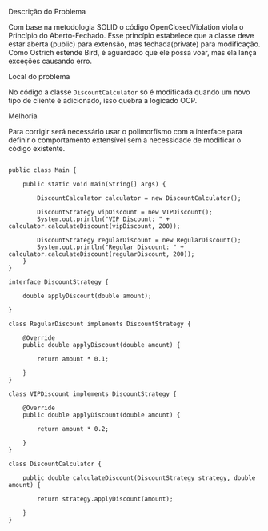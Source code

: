 Descrição do Problema

Com base na metodologia SOLID o código OpenClosedViolation viola o Princípio do Aberto-Fechado.
Esse princípio estabelece que a classe deve estar aberta (public) para extensão, mas fechada(private) para modificação.
Como Ostrich estende Bird, é aguardado que ele possa voar, mas ela lança exceções causando erro.

Local do problema

No código a classe `DiscountCalculator` só é modificada quando um novo tipo de cliente é adicionado, isso quebra a logicado  OCP.


Melhoria 

Para corrigir será necessário usar o polimorfismo com a interface para definir o comportamento extensível sem a necessidade de modificar o código existente.

````

public class Main {

    public static void main(String[] args) {

        DiscountCalculator calculator = new DiscountCalculator();

        DiscountStrategy vipDiscount = new VIPDiscount();
        System.out.println("VIP Discount: " + calculator.calculateDiscount(vipDiscount, 200));

        DiscountStrategy regularDiscount = new RegularDiscount();
        System.out.println("Regular Discount: " + calculator.calculateDiscount(regularDiscount, 200));
    }
}

interface DiscountStrategy {

    double applyDiscount(double amount);

}

class RegularDiscount implements DiscountStrategy {

    @Override
    public double applyDiscount(double amount) {

        return amount * 0.1;

    }
}

class VIPDiscount implements DiscountStrategy {

    @Override
    public double applyDiscount(double amount) {

        return amount * 0.2;

    }
}

class DiscountCalculator {

    public double calculateDiscount(DiscountStrategy strategy, double amount) {

        return strategy.applyDiscount(amount);

    }
}
